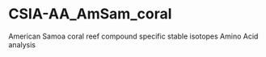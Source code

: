 # CSIA-AA_AmSam_coral
American Samoa coral reef compound specific stable isotopes Amino Acid analysis
